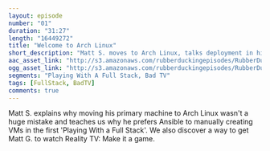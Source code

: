 ```yaml
---
layout: episode
number: "01"
duration: "31:27"
length: "16449272"
title: "Welcome to Arch Linux"
short_description: "Matt S. moves to Arch Linux, talks deployment in his first installment of Playing with a Full Stack, and proposes an investment opportunity."
aac_asset_link: "http://s3.amazonaws.com/rubberduckingepisodes/RubberDucking001.m4a"
ogg_asset_link: "http://s3.amazonaws.com/rubberduckingepisodes/RubberDucking001.ogg"
segments: "Playing With A Full Stack, Bad TV"
tags: [FullStack, BadTV]
comments: true
---
```


Matt S. explains why moving his primary machine to Arch Linux wasn't a huge mistake and teaches us why he prefers Ansible to manually creating VMs in the first 'Playing With a Full Stack'. We also discover a way to get Matt G. to watch Reality TV: Make it a game.
